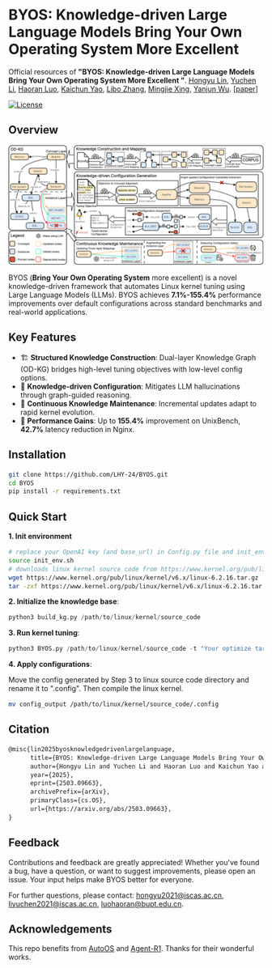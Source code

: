 # BYOS: Knowledge-driven Large Language Models Bring Your Own Operating System More Excellent  

Official resources of **"BYOS: Knowledge-driven Large Language Models Bring Your Own Operating System More Excellent  "**. [Hongyu Lin](https://arxiv.org/search/cs?searchtype=author&query=Lin,+H), [Yuchen Li](https://arxiv.org/search/cs?searchtype=author&query=Li,+Y), [Haoran Luo](https://arxiv.org/search/cs?searchtype=author&query=Luo,+H), [Kaichun Yao](https://arxiv.org/search/cs?searchtype=author&query=Yao,+K), [Libo Zhang](https://arxiv.org/search/cs?searchtype=author&query=Zhang,+L), [Mingjie Xing](https://arxiv.org/search/cs?searchtype=author&query=Xing,+M), [Yanjun Wu](https://arxiv.org/search/cs?searchtype=author&query=Wu,+Y). [[paper](https://arxiv.org/abs/2503.09663)]

[![License](https://img.shields.io/badge/License-Apache%202.0-blue.svg)](https://opensource.org/licenses/Apache-2.0)

## Overview

![Framework](./Figs/Framework.png)

BYOS (**Bring Your Own Operating System** more excellent) is a novel knowledge-driven framework that automates Linux kernel tuning using Large Language Models (LLMs). BYOS achieves **7.1%-155.4%** performance improvements over default configurations across standard benchmarks and real-world applications.

## Key Features

- 🏗️ **Structured Knowledge Construction**: Dual-layer Knowledge Graph (OD-KG) bridges high-level tuning objectives with low-level config options.
- 🧠 **Knowledge-driven Configuration**: Mitigates LLM hallucinations through graph-guided reasoning.
- 🔄 **Continuous Knowledge Maintenance**: Incremental updates adapt to rapid kernel evolution.
- 🚀 **Performance Gains**: Up to **155.4%** improvement on UnixBench, **42.7%** latency reduction in Nginx.

## Installation

```bash
git clone https://github.com/LHY-24/BYOS.git
cd BYOS
pip install -r requirements.txt
```

## Quick Start

**1. Init environment**

```bash
# replace your OpenAI key (and base_url) in Config.py file and init_env.sh
source init_env.sh
# downloads linux kernel source code from https://www.kernel.org/pub/linux/kernel/. Use v6.2.16 as an example.
wget https://www.kernel.org/pub/linux/kernel/v6.x/linux-6.2.16.tar.gz
tar -zxf https://www.kernel.org/pub/linux/kernel/v6.x/linux-6.2.16.tar.gz
```

**2. Initialize the knowledge base**:

```python
python3 build_kg.py /path/to/linux/kernel/source_code
```

**3. Run kernel tuning**:

```python
python3 BYOS.py /path/to/linux/kernel/source_code -t "Your optimize target" -o "config output filename"
```

**4. Apply configurations**:

Move the config generated by Step 3 to linux source code directory and rename it to ".config". Then compile the linux kernel.
```bash
mv config_output /path/to/linux/kernel/source_code/.config
```

## Citation

```tex
@misc{lin2025byosknowledgedrivenlargelanguage,
      title={BYOS: Knowledge-driven Large Language Models Bring Your Own Operating System More Excellent}, 
      author={Hongyu Lin and Yuchen Li and Haoran Luo and Kaichun Yao and Libo Zhang and Mingjie Xing and Yanjun Wu},  
      year={2025},
      eprint={2503.09663},
      archivePrefix={arXiv},
      primaryClass={cs.OS},
      url={https://arxiv.org/abs/2503.09663}, 
}
```

## Feedback

Contributions and feedback are greatly appreciated! Whether you've found a bug, have a question, or want to suggest improvements, please open an issue. Your input helps make BYOS better for everyone.

For further questions, please contact: hongyu2021@iscas.ac.cn, liyuchen2021@iscas.ac.cn, [luohaoran@bupt.edu.cn](mailto:luohaoran@bupt.edu.cn).

## Acknowledgements

This repo benefits from [AutoOS](https://github.com/xuewuyinhe/AutoOS) and [Agent-R1](https://github.com/0russwest0/Agent-R1). Thanks for their wonderful works.
